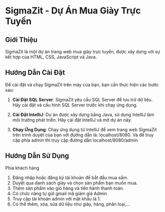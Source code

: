 # SigmaZit - Dự Án Mua Giày Trực Tuyến

## Giới Thiệu
SigmaZit là một dự án trang web mua giày trực tuyến, được xây dựng với sự kết hợp của HTML, CSS, JavaScript và Java.
## Hướng Dẫn Cài Đặt
Để cài đặt và chạy SigmaZit trên máy của bạn, bạn cần thực hiện các bước sau:

1. **Cài Đặt SQL Server**: SigmaZit yêu cầu SQL Server để lưu trữ dữ liệu. Hãy cài đặt và cấu hình SQL Server trước khi chạy ứng dụng.

2. **Cài Đặt IntelliJ**: Dự án được xây dựng bằng Java, sử dụng IntelliJ làm môi trường phát triển. Hãy cài đặt IntelliJ và mở dự án này.

3. **Chạy Ứng Dụng**: Chạy ứng dụng từ IntelliJ để xem trang web SigmaZit trên trình duyệt của bạn với đường dẫn là: localhost/8080.
Và để truy cập phía admin thì truy cập đường dẫn localhost/8080/admin

## Hướng Dẫn Sử Dụng
Phía khách hàng
1. Đăng nhập hoặc đăng ký tài khoản để bắt đầu mua sắm.
2. Duyệt qua danh sách giày và chọn sản phẩm bạn muốn mua.
3. Thêm sản phẩm vào giỏ hàng và tiến hành thanh toán.
4. Có chức năng tự gửi gmail mã giảm giá
Admin
1. Truy cập tài khoản admin với mật khẩu là 1.
2. Có thể thêm, xóa, sửa dữ liệu như giày, hãng, phân loại,...
